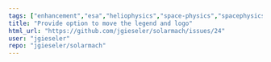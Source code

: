 ```yaml
---
tags: ["enhancement","esa","heliophysics","space-physics","spacephysics","spaceweather"]
title: "Provide option to move the legend and logo"
html_url: "https://github.com/jgieseler/solarmach/issues/24"
user: "jgieseler"
repo: "jgieseler/solarmach"
---
```


